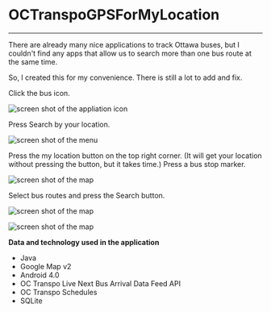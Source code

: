OCTranspoGPSForMyLocation
=========================


----------------------------------------------------------------------

There are already many nice applications to track Ottawa buses, 
but I couldn't find any apps that allow us to search more than one bus route at the same time. 

So, I created this for my convenience. There is still a lot to add and fix.



Click the bus icon.

![screen shot of the appliation icon](https://raw.github.com/Makkurokurosuke/OCTranspoGPSForMyLocation/master/screenshot/Screenshot_1.png)

Press Search by your location.

![screen shot of the menu](https://raw.github.com/Makkurokurosuke/OCTranspoGPSForMyLocation/master/screenshot/Screenshot_2.png)


Press the my location button on the top right corner. (It will get your location without pressing the button, but it takes time.) Press a bus stop marker.

![screen shot of the map](https://raw.github.com/Makkurokurosuke/OCTranspoGPSForMyLocation/master/screenshot/Screenshot_3.png)

Select bus routes and press the Search button.

![screen shot of the map](https://raw.github.com/Makkurokurosuke/OCTranspoGPSForMyLocation/master/screenshot/Screenshot_4.png)


![screen shot of the map](https://raw.github.com/Makkurokurosuke/OCTranspoGPSForMyLocation/master/screenshot/Screenshot_5.png)


<b>Data and technology used in the application</b>
<ul>
<li>Java</li>
<li>Google Map v2</li>
<li>Android 4.0</li>
<li>OC Transpo Live Next Bus Arrival Data Feed API</li>
<li>OC Transpo Schedules</li>
<li>SQLite</li>
</ul>

